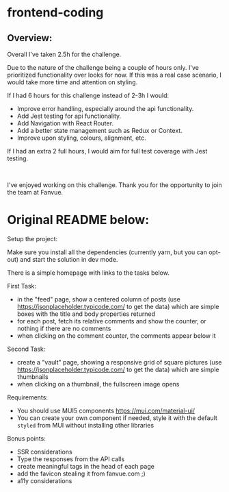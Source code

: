 # frontend-coding

## Overview:

Overall I've taken 2.5h for the challenge.

Due to the nature of the challenge being a couple of hours only. I've prioritized functionality over looks for now.
If this was a real case scenario, I would take more time and attention on styling.

If I had 6 hours for this challenge instead of 2-3h I would:

- Improve error handling, especially around the api functionality.
- Add Jest testing for api functionality.
- Add Navigation with React Router.
- Add a better state management such as Redux or Context.
- Improve upon styling, colours, alignment, etc.

If I had an extra 2 full hours, I would aim for full test coverage with Jest testing.

<br>

I've enjoyed working on this challenge. Thank you for the opportunity to join the team at Fanvue.

# Original README below:

Setup the project:

Make sure you install all the dependencies (currently yarn, but you can opt-out) and start the solution in dev mode.

There is a simple homepage with links to the tasks below.

First Task:

- in the "feed" page, show a centered column of posts (use https://jsonplaceholder.typicode.com/ to get the data) which are simple boxes with the title and body properties returned
- for each post, fetch its relative comments and show the counter, or nothing if there are no comments
- when clicking on the comment counter, the comments appear below it

Second Task:

- create a "vault" page, showing a responsive grid of square pictures (use https://jsonplaceholder.typicode.com/ to get the data) which are simple thumbnails
- when clicking on a thumbnail, the fullscreen image opens

Requirements:

- You should use MUI5 components https://mui.com/material-ui/
- You can create your own component if needed, style it with the default `styled` from MUI without installing other libraries

Bonus points:

- SSR considerations
- Type the responses from the API calls
- create meaningful tags in the head of each page
- add the favicon stealing it from fanvue.com ;)
- a11y considerations
